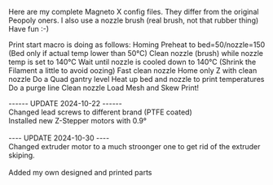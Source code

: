 Here are my complete Magneto X config files. They differ from the original Peopoly oners.
I also use a nozzle brush (real brush, not that rubber thing)
Have fun :-)

Print start macro is doing as follows:
Homing
Preheat to bed=50/nozzle=150 (Bed only if actual temp lower than 50°C)
Clean nozzle (brush) while nozzle temp is set to 140°C
Wait until nozzle is cooled down to 140°C (Shrink the Filament a little to avoid oozing)
Fast clean nozzle
Home only Z with clean nozzle
Do a Quad gantry level
Heat up bed and nozzle to print temperatures
Do a purge line
Clean nozzle
Load Mesh and Skew
Print!


------ UPDATE 2024-10-22 ------<br>
Changed lead screws to different brand (PTFE coated)<br>
Installed new Z-Stepper motors with 0.9°<br>
<br>
---- UPDATE 2024-10-30 ----<br>
Changed extruder motor to a much stroonger one to get rid of the extruder skiping.<br>
<br>
Added my own designed and printed parts<br>
